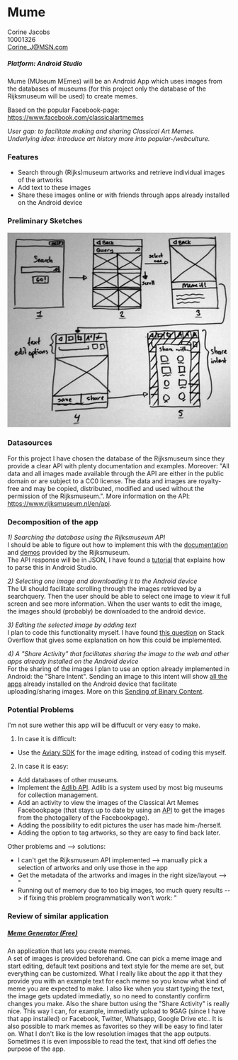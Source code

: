 # Mume  
Corine Jacobs  
10001326  
Corine_J@MSN.com  

##### Platform: Android Studio
  
Mume (MUseum MEmes) will be an Android App which uses images from the databases of museums (for this project only the database of the Rijksmuseum will be used) to create memes. 

Based on the popular Facebook-page: https://www.facebook.com/classicalartmemes  

*User gap: to facilitate making and sharing Classical Art Memes.*  
*Underlying idea: introduce art history more into popular-/webculture.*  

### Features
- Search through (Rijks)museum artworks and retrieve individual images of the artworks
- Add text to these images
- Share these images online or with friends through apps already installed on the Android device 

### Preliminary Sketches  
![Preliminary sketches](/doc/preliminarysketches.jpg)  

### Datasources  
For this project I have chosen the database of the Rijksmuseum since they provide a clear API with plenty documentation and examples. Moreover: "All data and all images made available through the API are either in the public domain or are subject to a CC0 license. The data and images are royalty-free and may be copied, distributed, modified and used without the permission of the Rijksmuseum.". More information on the API: https://www.rijksmuseum.nl/en/api.

### Decomposition of the app  
*1) Searching the database using the Rijksmuseum API*  
I should be able to figure out how to implement this with the [documentation](http://rijksmuseum.github.io/) and [demos](http://rijksmuseum.github.io/demos/) provided by the Rijksmuseum.  
The API response will be in JSON, I have found a [tutorial](http://mobilesiri.com/json-parsing-in-android-using-android-studio/) that explains how to parse this in Android Studio.

*2) Selecting one image and downloading it to the Android device*  
The UI should facilitate scrolling through the images retrieved by a searchquery. Then the user should be able to select one image to view it full screen and see more information. When the user wants to edit the image, the images should (probably) be downloaded to the android device. 

*3) Editing the selected image by adding text*  
I plan to code this functionality myself. I have found [this question](http://stackoverflow.com/questions/11318205/how-to-write-text-on-an-image-in-java-android) on Stack Overflow that gives some explanation on how this could be implemented.

*4) A "Share Activity" that facilitates sharing the image to the web and other apps already installed on the Android device*  
For the sharing of the images I plan to use an option already implemented in Android: the "Share Intent". Sending an image to this intent will show [all the apps](http://i0.wp.com/www.devcfgc.com/wp-content/uploads/2014/10/intent-chooser.jpg) already installed on the Android device that facilitate uploading/sharing images. More on this [Sending of Binary Content](http://developer.android.com/training/sharing/send.html).

### Potential Problems  
I'm not sure wether this app will be diffucult or very easy to make.  
  
1) In case it is difficult:  
- Use the [Aviary SDK](https://developers.aviary.com/) for the image editing, instead of coding this myself.

2) In case it is easy:
- Add databases of other museums.
- Implement the [Adlib API](http://api.adlibsoft.com/site/). Adlib is a system used by most big museums for collection management. 
- Add an activity to view the images of the Classical Art Memes Facebookpage (that stays up to date by using an [API](https://developers.facebook.com/docs/graph-api/reference/v2.5/album) to get the images from the photogallery of the Facebookpage).
- Adding the possibility to edit pictures the user has made him-/herself.
- Adding the option to tag artworks, so they are easy to find back later.

Other problems and --> solutions:  
- I can't get the Rijksmuseum API implemented --> manually pick a selection of artworks and only use those in the app
- Get the metadata of the artworks and images in the right size/layout --> "
- Running out of memory due to too big images, too much query results --> if fixing this problem programmatically won't work: "

### Review of similar application
##### [Meme Generator (Free)](https://play.google.com/store/apps/details?id=com.zombodroid.MemeGenerator&hl=en)
An application that lets you create memes.  
A set of images is provided beforehand. One can pick a meme image and start editing, default text positions and text style for the meme are set, but everything can be customized. What I really like about the app it that they provide you with an example text for each meme so you know what kind of meme you are expected to make. I also like when you start typing the text, the image gets updated immediatly, so no need to constantly confirm changes you make. Also the share button using the "Share Activity" is really nice. This way I can, for example, immediatly upload to 9GAG (since I have that app installed) or Facebook, Twitter, Whatsapp, Google Drive etc.. It is also possible to mark memes as favorites so they will be easy to find later on. 
What I don't like is the low resolution images that the app outputs. Sometimes it is even impossible to read the text, that kind off defies the purpose of the app.
